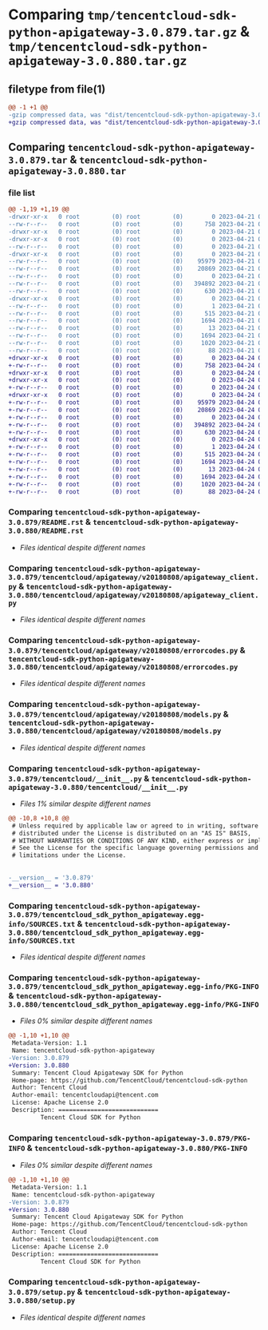 # Comparing `tmp/tencentcloud-sdk-python-apigateway-3.0.879.tar.gz` & `tmp/tencentcloud-sdk-python-apigateway-3.0.880.tar.gz`

## filetype from file(1)

```diff
@@ -1 +1 @@
-gzip compressed data, was "dist/tencentcloud-sdk-python-apigateway-3.0.879.tar", last modified: Fri Apr 21 00:28:14 2023, max compression
+gzip compressed data, was "dist/tencentcloud-sdk-python-apigateway-3.0.880.tar", last modified: Mon Apr 24 02:44:51 2023, max compression
```

## Comparing `tencentcloud-sdk-python-apigateway-3.0.879.tar` & `tencentcloud-sdk-python-apigateway-3.0.880.tar`

### file list

```diff
@@ -1,19 +1,19 @@
-drwxr-xr-x   0 root         (0) root         (0)        0 2023-04-21 00:28:14.000000 tencentcloud-sdk-python-apigateway-3.0.879/
--rw-r--r--   0 root         (0) root         (0)      758 2023-04-21 00:28:13.000000 tencentcloud-sdk-python-apigateway-3.0.879/README.rst
-drwxr-xr-x   0 root         (0) root         (0)        0 2023-04-21 00:28:14.000000 tencentcloud-sdk-python-apigateway-3.0.879/tencentcloud/
-drwxr-xr-x   0 root         (0) root         (0)        0 2023-04-21 00:28:14.000000 tencentcloud-sdk-python-apigateway-3.0.879/tencentcloud/apigateway/
--rw-r--r--   0 root         (0) root         (0)        0 2023-04-21 00:28:13.000000 tencentcloud-sdk-python-apigateway-3.0.879/tencentcloud/apigateway/__init__.py
-drwxr-xr-x   0 root         (0) root         (0)        0 2023-04-21 00:28:14.000000 tencentcloud-sdk-python-apigateway-3.0.879/tencentcloud/apigateway/v20180808/
--rw-r--r--   0 root         (0) root         (0)    95979 2023-04-21 00:28:13.000000 tencentcloud-sdk-python-apigateway-3.0.879/tencentcloud/apigateway/v20180808/apigateway_client.py
--rw-r--r--   0 root         (0) root         (0)    20869 2023-04-21 00:28:13.000000 tencentcloud-sdk-python-apigateway-3.0.879/tencentcloud/apigateway/v20180808/errorcodes.py
--rw-r--r--   0 root         (0) root         (0)        0 2023-04-21 00:28:13.000000 tencentcloud-sdk-python-apigateway-3.0.879/tencentcloud/apigateway/v20180808/__init__.py
--rw-r--r--   0 root         (0) root         (0)   394892 2023-04-21 00:28:13.000000 tencentcloud-sdk-python-apigateway-3.0.879/tencentcloud/apigateway/v20180808/models.py
--rw-r--r--   0 root         (0) root         (0)      630 2023-04-21 00:28:13.000000 tencentcloud-sdk-python-apigateway-3.0.879/tencentcloud/__init__.py
-drwxr-xr-x   0 root         (0) root         (0)        0 2023-04-21 00:28:14.000000 tencentcloud-sdk-python-apigateway-3.0.879/tencentcloud_sdk_python_apigateway.egg-info/
--rw-r--r--   0 root         (0) root         (0)        1 2023-04-21 00:28:14.000000 tencentcloud-sdk-python-apigateway-3.0.879/tencentcloud_sdk_python_apigateway.egg-info/dependency_links.txt
--rw-r--r--   0 root         (0) root         (0)      515 2023-04-21 00:28:14.000000 tencentcloud-sdk-python-apigateway-3.0.879/tencentcloud_sdk_python_apigateway.egg-info/SOURCES.txt
--rw-r--r--   0 root         (0) root         (0)     1694 2023-04-21 00:28:14.000000 tencentcloud-sdk-python-apigateway-3.0.879/tencentcloud_sdk_python_apigateway.egg-info/PKG-INFO
--rw-r--r--   0 root         (0) root         (0)       13 2023-04-21 00:28:14.000000 tencentcloud-sdk-python-apigateway-3.0.879/tencentcloud_sdk_python_apigateway.egg-info/top_level.txt
--rw-r--r--   0 root         (0) root         (0)     1694 2023-04-21 00:28:14.000000 tencentcloud-sdk-python-apigateway-3.0.879/PKG-INFO
--rw-r--r--   0 root         (0) root         (0)     1020 2023-04-21 00:28:13.000000 tencentcloud-sdk-python-apigateway-3.0.879/setup.py
--rw-r--r--   0 root         (0) root         (0)       88 2023-04-21 00:28:14.000000 tencentcloud-sdk-python-apigateway-3.0.879/setup.cfg
+drwxr-xr-x   0 root         (0) root         (0)        0 2023-04-24 02:44:51.000000 tencentcloud-sdk-python-apigateway-3.0.880/
+-rw-r--r--   0 root         (0) root         (0)      758 2023-04-24 02:44:51.000000 tencentcloud-sdk-python-apigateway-3.0.880/README.rst
+drwxr-xr-x   0 root         (0) root         (0)        0 2023-04-24 02:44:51.000000 tencentcloud-sdk-python-apigateway-3.0.880/tencentcloud/
+drwxr-xr-x   0 root         (0) root         (0)        0 2023-04-24 02:44:51.000000 tencentcloud-sdk-python-apigateway-3.0.880/tencentcloud/apigateway/
+-rw-r--r--   0 root         (0) root         (0)        0 2023-04-24 02:44:51.000000 tencentcloud-sdk-python-apigateway-3.0.880/tencentcloud/apigateway/__init__.py
+drwxr-xr-x   0 root         (0) root         (0)        0 2023-04-24 02:44:51.000000 tencentcloud-sdk-python-apigateway-3.0.880/tencentcloud/apigateway/v20180808/
+-rw-r--r--   0 root         (0) root         (0)    95979 2023-04-24 02:44:51.000000 tencentcloud-sdk-python-apigateway-3.0.880/tencentcloud/apigateway/v20180808/apigateway_client.py
+-rw-r--r--   0 root         (0) root         (0)    20869 2023-04-24 02:44:51.000000 tencentcloud-sdk-python-apigateway-3.0.880/tencentcloud/apigateway/v20180808/errorcodes.py
+-rw-r--r--   0 root         (0) root         (0)        0 2023-04-24 02:44:51.000000 tencentcloud-sdk-python-apigateway-3.0.880/tencentcloud/apigateway/v20180808/__init__.py
+-rw-r--r--   0 root         (0) root         (0)   394892 2023-04-24 02:44:51.000000 tencentcloud-sdk-python-apigateway-3.0.880/tencentcloud/apigateway/v20180808/models.py
+-rw-r--r--   0 root         (0) root         (0)      630 2023-04-24 02:44:51.000000 tencentcloud-sdk-python-apigateway-3.0.880/tencentcloud/__init__.py
+drwxr-xr-x   0 root         (0) root         (0)        0 2023-04-24 02:44:51.000000 tencentcloud-sdk-python-apigateway-3.0.880/tencentcloud_sdk_python_apigateway.egg-info/
+-rw-r--r--   0 root         (0) root         (0)        1 2023-04-24 02:44:51.000000 tencentcloud-sdk-python-apigateway-3.0.880/tencentcloud_sdk_python_apigateway.egg-info/dependency_links.txt
+-rw-r--r--   0 root         (0) root         (0)      515 2023-04-24 02:44:51.000000 tencentcloud-sdk-python-apigateway-3.0.880/tencentcloud_sdk_python_apigateway.egg-info/SOURCES.txt
+-rw-r--r--   0 root         (0) root         (0)     1694 2023-04-24 02:44:51.000000 tencentcloud-sdk-python-apigateway-3.0.880/tencentcloud_sdk_python_apigateway.egg-info/PKG-INFO
+-rw-r--r--   0 root         (0) root         (0)       13 2023-04-24 02:44:51.000000 tencentcloud-sdk-python-apigateway-3.0.880/tencentcloud_sdk_python_apigateway.egg-info/top_level.txt
+-rw-r--r--   0 root         (0) root         (0)     1694 2023-04-24 02:44:51.000000 tencentcloud-sdk-python-apigateway-3.0.880/PKG-INFO
+-rw-r--r--   0 root         (0) root         (0)     1020 2023-04-24 02:44:51.000000 tencentcloud-sdk-python-apigateway-3.0.880/setup.py
+-rw-r--r--   0 root         (0) root         (0)       88 2023-04-24 02:44:51.000000 tencentcloud-sdk-python-apigateway-3.0.880/setup.cfg
```

### Comparing `tencentcloud-sdk-python-apigateway-3.0.879/README.rst` & `tencentcloud-sdk-python-apigateway-3.0.880/README.rst`

 * *Files identical despite different names*

### Comparing `tencentcloud-sdk-python-apigateway-3.0.879/tencentcloud/apigateway/v20180808/apigateway_client.py` & `tencentcloud-sdk-python-apigateway-3.0.880/tencentcloud/apigateway/v20180808/apigateway_client.py`

 * *Files identical despite different names*

### Comparing `tencentcloud-sdk-python-apigateway-3.0.879/tencentcloud/apigateway/v20180808/errorcodes.py` & `tencentcloud-sdk-python-apigateway-3.0.880/tencentcloud/apigateway/v20180808/errorcodes.py`

 * *Files identical despite different names*

### Comparing `tencentcloud-sdk-python-apigateway-3.0.879/tencentcloud/apigateway/v20180808/models.py` & `tencentcloud-sdk-python-apigateway-3.0.880/tencentcloud/apigateway/v20180808/models.py`

 * *Files identical despite different names*

### Comparing `tencentcloud-sdk-python-apigateway-3.0.879/tencentcloud/__init__.py` & `tencentcloud-sdk-python-apigateway-3.0.880/tencentcloud/__init__.py`

 * *Files 1% similar despite different names*

```diff
@@ -10,8 +10,8 @@
 # Unless required by applicable law or agreed to in writing, software
 # distributed under the License is distributed on an "AS IS" BASIS,
 # WITHOUT WARRANTIES OR CONDITIONS OF ANY KIND, either express or implied.
 # See the License for the specific language governing permissions and
 # limitations under the License.
 
 
-__version__ = '3.0.879'
+__version__ = '3.0.880'
```

### Comparing `tencentcloud-sdk-python-apigateway-3.0.879/tencentcloud_sdk_python_apigateway.egg-info/SOURCES.txt` & `tencentcloud-sdk-python-apigateway-3.0.880/tencentcloud_sdk_python_apigateway.egg-info/SOURCES.txt`

 * *Files identical despite different names*

### Comparing `tencentcloud-sdk-python-apigateway-3.0.879/tencentcloud_sdk_python_apigateway.egg-info/PKG-INFO` & `tencentcloud-sdk-python-apigateway-3.0.880/tencentcloud_sdk_python_apigateway.egg-info/PKG-INFO`

 * *Files 0% similar despite different names*

```diff
@@ -1,10 +1,10 @@
 Metadata-Version: 1.1
 Name: tencentcloud-sdk-python-apigateway
-Version: 3.0.879
+Version: 3.0.880
 Summary: Tencent Cloud Apigateway SDK for Python
 Home-page: https://github.com/TencentCloud/tencentcloud-sdk-python
 Author: Tencent Cloud
 Author-email: tencentcloudapi@tencent.com
 License: Apache License 2.0
 Description: ============================
         Tencent Cloud SDK for Python
```

### Comparing `tencentcloud-sdk-python-apigateway-3.0.879/PKG-INFO` & `tencentcloud-sdk-python-apigateway-3.0.880/PKG-INFO`

 * *Files 0% similar despite different names*

```diff
@@ -1,10 +1,10 @@
 Metadata-Version: 1.1
 Name: tencentcloud-sdk-python-apigateway
-Version: 3.0.879
+Version: 3.0.880
 Summary: Tencent Cloud Apigateway SDK for Python
 Home-page: https://github.com/TencentCloud/tencentcloud-sdk-python
 Author: Tencent Cloud
 Author-email: tencentcloudapi@tencent.com
 License: Apache License 2.0
 Description: ============================
         Tencent Cloud SDK for Python
```

### Comparing `tencentcloud-sdk-python-apigateway-3.0.879/setup.py` & `tencentcloud-sdk-python-apigateway-3.0.880/setup.py`

 * *Files identical despite different names*

